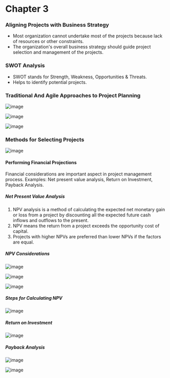 # Chapter 3

### Aligning Projects with Business Strategy
- Most organization cannot undertake most of the projects because lack of resources or other constraints.
- The organization's overall business strategy should guide project selection and management of the projects.

### SWOT Analysis
- SWOT stands for Strength, Weakness, Opportunities & Threats.
- Helps to identify potential projects.

### Traditional And Agile Approaches to Project Planning
![image](https://github.com/TheDaniel3131/project-management-notes-and-others/assets/71692327/53a1ca79-ce9d-4d9e-8143-2bfce17fc997)

![image](https://github.com/TheDaniel3131/project-management-notes-and-others/assets/71692327/0a7c9053-4a61-456e-a5f2-8fa576cc4fa7)

![image](https://github.com/TheDaniel3131/project-management-notes-and-others/assets/71692327/7091e766-28ea-46a3-97df-579f77a5a8c3)

### Methods for Selecting Projects
![image](https://github.com/TheDaniel3131/project-management-notes-and-others/assets/71692327/6dfb9827-32b3-4f12-84e1-39484a67d48d)

#### Performing Financial Projections
Financial considerations are important aspect in project management process. Examples: Net present value analysis, Return on Investment, Payback Analysis.

##### Net Present Value Analysis
1. NPV analysis is a method of calculating the expected net monetary gain or loss from a project by discounting all the expected future cash inflows and outflows to the present.
2. NPV means the return from a project exceeds the opportunity cost of capital.
3. Projects with higher NPVs are preferred than lower NPVs if the factors are equal.

##### NPV Considerations
![image](https://github.com/TheDaniel3131/project-management-notes-and-others/assets/71692327/ceb97805-1e2f-4394-97a9-4775c5f9b8b9)

![image](https://github.com/TheDaniel3131/project-management-notes-and-others/assets/71692327/5de4ed60-c6ba-477e-94c9-acae48450a75)

![image](https://github.com/TheDaniel3131/project-management-notes-and-others/assets/71692327/0f16c7ad-f91c-46f2-a648-2b943cfc0065)

##### Steps for Calculating NPV
![image](https://github.com/TheDaniel3131/project-management-notes-and-others/assets/71692327/61394619-88cc-44e1-b875-39885be24153)

##### Return on Investment
![image](https://github.com/TheDaniel3131/project-management-notes-and-others/assets/71692327/1cccf829-5a41-44a2-9bf4-e4b0f3d0fd24)

##### Payback Analysis
![image](https://github.com/TheDaniel3131/project-management-notes-and-others/assets/71692327/7e00eb8b-3bd3-40bc-b728-4104d303044f)

![image](https://github.com/TheDaniel3131/project-management-notes-and-others/assets/71692327/4ac9b53c-7c01-49aa-bf89-f86cbd72973c)



